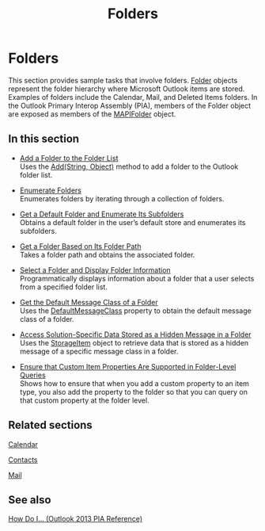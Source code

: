 ﻿---
title: Folders
TOCTitle: Folders
ms:assetid: b72b5705-d77a-4cad-873d-457b9fb6553e
ms:mtpsurl: https://msdn.microsoft.com/en-us/library/Ff184634(v=office.15)
ms:contentKeyID: 55119856
ms.date: 07/24/2014
mtps_version: v=office.15
---

# Folders

This section provides sample tasks that involve folders. [Folder](https://msdn.microsoft.com/en-us/library/bb645774\(v=office.15\)) objects represent the folder hierarchy where Microsoft Outlook items are stored. Examples of folders include the Calendar, Mail, and Deleted Items folders. In the Outlook Primary Interop Assembly (PIA), members of the Folder object are exposed as members of the [MAPIFolder](https://msdn.microsoft.com/en-us/library/bb624369\(v=office.15\)) object.

## In this section

  - [Add a Folder to the Folder List](how-to-add-a-folder-to-the-folder-list.md)  
    Uses the [Add(String, Object)](https://msdn.microsoft.com/en-us/library/bb645065\(v=office.15\)) method to add a folder to the Outlook folder list.

  - [Enumerate Folders](how-to-enumerate-folders.md)  
    Enumerates folders by iterating through a collection of folders.

  - [Get a Default Folder and Enumerate Its Subfolders](how-to-get-a-default-folder-and-enumerate-its-subfolders.md)  
    Obtains a default folder in the user’s default store and enumerates its subfolders.

  - [Get a Folder Based on Its Folder Path](how-to-get-a-folder-based-on-its-folder-path.md)  
    Takes a folder path and obtains the associated folder.

  - [Select a Folder and Display Folder Information](how-to-select-a-folder-and-display-folder-information.md)  
    Programmatically displays information about a folder that a user selects from a specified folder list.

  - [Get the Default Message Class of a Folder](how-to-get-the-default-message-class-of-a-folder.md)  
    Uses the [DefaultMessageClass](https://msdn.microsoft.com/en-us/library/bb646541\(v=office.15\)) property to obtain the default message class of a folder.

  - [Access Solution-Specific Data Stored as a Hidden Message in a Folder](how-to-access-solution-specific-data-stored-as-a-hidden-message-in-a-folder.md)  
    Uses the [StorageItem](https://msdn.microsoft.com/en-us/library/bb623436\(v=office.15\)) object to retrieve data that is stored as a hidden message of a specific message class in a folder.

  - [Ensure that Custom Item Properties Are Supported in Folder-Level Queries](how-to-ensure-that-custom-item-properties-are-supported-in-folder-level-queries.md)  
    Shows how to ensure that when you add a custom property to an item type, you also add the property to the folder so that you can query on that custom property at the folder level.

## Related sections

[Calendar](calendar.md)

[Contacts](contacts.md)

[Mail](mail.md)

## See also



[How Do I... (Outlook 2013 PIA Reference)](how-do-i-outlook-2013-pia-reference.md)

